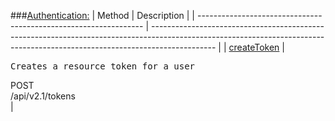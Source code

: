 ###[Authentication:]({{{url}}}users/authentication/index.html)
|                              Method                              |                                                                                  Description                                                                                 |
| ---------------------------------------------------------------- | ---------------------------------------------------------------------------------------------------------------------------------------------------------------------------- |
| [createToken]({{{url}}}users/authentication/createtoken/index.html)    |   <pre>Creates a resource token for a user</pre> <div class="requestContainer"> <div class="requestPost">POST</div> <div class="requestUrl">/api/v2.1/tokens</div> </div>    |
